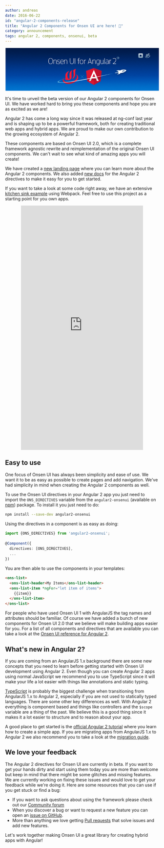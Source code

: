 ```yaml
---
author: andreas
date: 2016-06-22
id: "angular-2-components-release"
title: "Angular 2 Components for Onsen UI are here! 🚀"
category: announcement
tags: angular 2, components, onsenui, beta
---
```


![Onsen UI for Angular 2](/blog/content/images/2016/Jun/keyvisual_angular_2_20160621.png)

It's time to unveil the beta version of our Angular 2 components for Onsen UI. We have worked hard to bring you these components and hope you are as excited as we are!

Angular 2 has come a long way since it was released at ng-conf last year and is shaping up to be a powerful framework, both for creating traditional web apps and hybrid apps. We are proud to make our own contribution to the growing ecosystem of Angular 2.

<!-- more -->

These components are based on Onsen UI 2.0, which is a complete framework agnostic rewrite and reimplementation of the original Onsen UI components. We can't wait to see what kind of amazing apps you will create!

We have created a [new landing page](https://onsen.io/angular2) where you can learn more about the Angular 2 components. We also added [new docs](https://onsen.io/v2/docs/guide/angular2/index.html) for the Angular 2 directives to make it easy for you to get started.

If you want to take a look at some code right away, we have an extensive [kitchen sink example](https://github.com/OnsenUI/angular2-onsenui-kitchensink) using Webpack. Feel free to use this project as a starting point for you own apps.

<div style="display: flex; justify-content: center;">
  <iframe src="https://onsenui.github.io/frame-auto-style/?platform=ios&refresh=true&src=https://onsenui.github.io/angular2-onsenui-kitchensink/" scrolling="no" style="border: 0; width: 400px; height: 800px;"></iframe>
</div>

## Easy to use

One focus of Onsen UI has always been simplicity and ease of use. We want it to be as easy as possible to create pages and add navigation. We've had simplicity in mind when creating the Angular 2 components as well.

To use the Onsen UI directives in your Angular 2 app you just need to import the `ONS_DIRECTIVES` variable from the `angular2-onsenui` (available on [npm](https://www.npmjs.com/package/angular2-onsenui)) package. To install it you just need to do:

```bash
npm install --save-dev angular2-onsenui
```

Using the directives in a component is as easy as doing:

```typescript
import {ONS_DIRECTIVES} from 'angular2-onsenui';

@Component({
  directives: [ONS_DIRECTIVES],
  ...
})
```

You are then able to use the components in your templates:

```html
<ons-list>
  <ons-list-header>My Items</ons-list-header>
  <ons-list-item *ngFor="let item of items">
    {{item}}
  </ons-list-item>
</ons-list>
```

For people who have used Onsen UI 1 with AngularJS the tag names and attributes should be familiar. Of course we have added a bunch of new components for Onsen UI 2.0 that we believe will make building apps easier for you. For a list of all components and directives that are available you can take a look at the [Onsen UI reference for Angular 2](https://onsen.io/v2/docs/angular2.html).

## What's new in Angular 2?

If you are coming from an AngularJS 1.x background there are some new concepts that you need to learn before getting started with Onsen UI development using Angular 2. Even though you can create Angular 2 apps using normal JavaScript we recommend you to use TypeScript since it will make your life a lot easier with things like annotations and static typing.

[TypeScript](https://www.typescriptlang.org/) is probably the biggest challenge when transitioning from AngularJS 1.x to Angular 2, especially if you are not used to statically typed languages. There are some other key differences as well. With Angular 2 everything is component based and things like controllers and the `$scope` variable are a thing of the past. We believe this is a good thing since it makes it a lot easier to structure and to reason about your app.

A good place to get started is the [official Angular 2 tutorial](https://angular.io/docs/ts/latest/tutorial/) where you learn how to create a simple app. If you are migrating apps from AngularJS 1.x to Angular 2 we also recommend you to take a look at the [migration guide](https://angular.io/docs/ts/latest/guide/upgrade.html).

## We love your feedback

The Angular 2 directives for Onsen UI are currently in beta. If you want to get your hands dirty and start using them today you are more than welcome but keep in mind that there might be some glitches and missing features. We are currently working on fixing these issues and would love to get your feedback while we're doing it. Here are some resources that you can use if you get stuck or find a bug:

* If you want to ask questions about using the framework please check out our [Community forum](https://community.onsen.io/)
* When you discover a bug or want to request a new feature you can open an [issue on GitHub](https://github.com/OnsenUI/OnsenUI/issues).
* More than anything we love getting [Pull requests](https://github.com/OnsenUI/OnsenUI/pulls) that solve issues and add new features.

Let's work together making Onsen UI a great library for creating hybrid apps with Angular!
